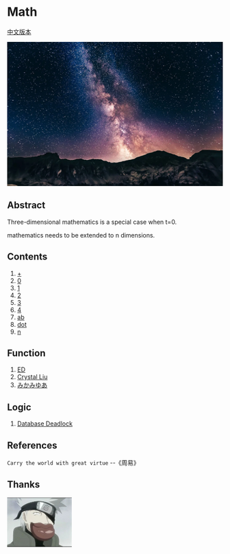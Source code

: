 # Math

[中文版本](readme.zh.md)

![image](n/n.webp)

## Abstract

Three-dimensional mathematics is a special case when t=0.

mathematics needs to be extended to n dimensions.

## Contents

1. [+](n/+.md)
1. [0](n/0.md)
1. [1](n/1.md)
1. [2](n/2.md)
1. [3](n/3.md)
1. [4](n/4.md)
1. [ab](n/ab.md)
1. [dot](n/dot.md)
1. [n](n/n.md)

## Function

1. [ED](function/forgetting-curve.md)
1. [Crystal Liu](function/Standard_deviation_diagram_micro.md)
1. [みかみゆあ](function/Survivorship_Curves.md)

## Logic

1. [Database Deadlock](it/Deadlock.md)

## References

  `Carry the world with great virtue` --《周易》

## Thanks

<a href="https://mp.weixin.qq.com/s?__biz=MzI1ODEyNDg3MA==&mid=2655475398&idx=1&sn=2bdcf5d77a5e8364f402abb5585411eb&chksm=f1bf0befc6c882f9e8244b98f9fa7b3eabd813ae70c18ca9ccd8dca769ddc59acebbf85c5bb4&scene=178&cur_album_id=1501795090070077441&search_click_id=#rd" target="_blank">
  <img src="はたけカカシ.jpg" alt="朱穆翔" width="30%">
</a>
